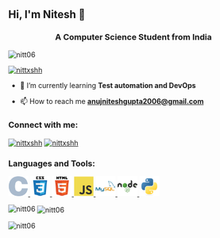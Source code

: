 ## Hi, I'm Nitesh 👋
<h3 align="center">A Computer Science Student from India</h3>

<p align="left"> <img src="https://komarev.com/ghpvc/?username=nitt06&label=Profile%20views&color=0e75b6&style=flat" alt="nitt06" /> </p>

<p align="left"> <a href="https://twitter.com/nittxshh" target="blank"><img src="https://img.shields.io/twitter/follow/nittxshh?logo=twitter&style=for-the-badge" alt="nittxshh" /></a> </p>

- 🌱 I’m currently learning **Test automation and DevOps**

- 📫 How to reach me **anujniteshgupta2006@gmail.com**

<h3 align="left">Connect with me:</h3>
<p align="left">
<a href="https://twitter.com/nittxshh" target="blank"><img align="center" src="https://raw.githubusercontent.com/rahuldkjain/github-profile-readme-generator/master/src/images/icons/Social/twitter.svg" alt="nittxshh" height="30" width="40" /></a>
<a href="https://instagram.com/nittxshh" target="blank"><img align="center" src="https://raw.githubusercontent.com/rahuldkjain/github-profile-readme-generator/master/src/images/icons/Social/instagram.svg" alt="nittxshh" height="30" width="40" /></a>
</p>

<h3 align="left">Languages and Tools:</h3>
<p align="left"> <a href="https://www.cprogramming.com/" target="_blank" rel="noreferrer"> <img src="https://raw.githubusercontent.com/devicons/devicon/master/icons/c/c-original.svg" alt="c" width="40" height="40"/> </a> <a href="https://www.w3schools.com/css/" target="_blank" rel="noreferrer"> <img src="https://raw.githubusercontent.com/devicons/devicon/master/icons/css3/css3-original-wordmark.svg" alt="css3" width="40" height="40"/> </a> <a href="https://www.w3.org/html/" target="_blank" rel="noreferrer"> <img src="https://raw.githubusercontent.com/devicons/devicon/master/icons/html5/html5-original-wordmark.svg" alt="html5" width="40" height="40"/> </a> <a href="https://developer.mozilla.org/en-US/docs/Web/JavaScript" target="_blank" rel="noreferrer"> <img src="https://raw.githubusercontent.com/devicons/devicon/master/icons/javascript/javascript-original.svg" alt="javascript" width="40" height="40"/> </a> <a href="https://www.mysql.com/" target="_blank" rel="noreferrer"> <img src="https://raw.githubusercontent.com/devicons/devicon/master/icons/mysql/mysql-original-wordmark.svg" alt="mysql" width="40" height="40"/> </a> <a href="https://nodejs.org" target="_blank" rel="noreferrer"> <img src="https://raw.githubusercontent.com/devicons/devicon/master/icons/nodejs/nodejs-original-wordmark.svg" alt="nodejs" width="40" height="40"/> </a> <a href="https://www.python.org" target="_blank" rel="noreferrer"> <img src="https://raw.githubusercontent.com/devicons/devicon/master/icons/python/python-original.svg" alt="python" width="40" height="40"/> </a> </p>

<p><img align="left" src="https://github-readme-stats.vercel.app/api/top-langs?username=nitt06&show_icons=true&locale=en&layout=compact" alt="nitt06" /></p>

<p>&nbsp;<img align="center" src="https://github-readme-stats.vercel.app/api?username=nitt06&show_icons=true&locale=en" alt="nitt06" /></p>

<p><img align="center" src="https://github-readme-streak-stats.herokuapp.com/?user=nitt06&" alt="nitt06" /></p>

<!--
**Nitt06/Nitt06** is a ✨ _special_ ✨ repository because its `README.md` (this file) appears on your GitHub profile.

Here are some ideas to get you started:

- 🔭 I’m currently working on ...
- 🌱 I’m currently learning ...
- 👯 I’m looking to collaborate on ...
- 🤔 I’m looking for help with ...
- 💬 Ask me about ...
- 📫 How to reach me: ...
- 😄 Pronouns: ...
- ⚡ Fun fact: ...
-->
